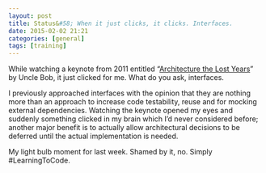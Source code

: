 ```yaml
---
layout: post
title: Status&#58; When it just clicks, it clicks. Interfaces.
date: 2015-02-02 21:21
categories: [general]
tags: [training]
---
```

<p class="p1"><span class="s1">While watching a keynote from 2011 entitled “<a href="https://www.youtube.com/watch?v=WpkDN78P884"><span class="s2">Architecture the Lost Years</span></a>” by Uncle Bob, it just clicked for me. What do you ask, interfaces.</span></p>
<p class="p1"><span class="s1">I previously approached interfaces with the opinion that they are nothing more than an approach to increase code testability, reuse and for mocking external dependencies. Watching the keynote opened my eyes and suddenly something clicked in my brain which I’d never considered before; another major benefit is to actually allow architectural decisions to be deferred until the actual implementation is needed.</span></p>

<p class="p1"><span class="s1">My light bulb moment for last week. Shamed by it, no. Simply #LearningToCode.</span></p>
